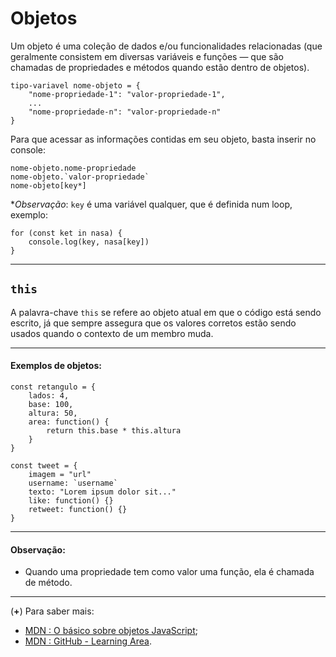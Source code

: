 # Objetos

Um objeto é uma coleção de dados e/ou funcionalidades relacionadas (que geralmente consistem em diversas variáveis e funções — que são chamadas de propriedades e métodos quando estão dentro de objetos).

```
tipo-variavel nome-objeto = {
    "nome-propriedade-1": "valor-propriedade-1",
    ...
    "nome-propriedade-n": "valor-propriedade-n"
}
```

Para que acessar as informações contidas em seu objeto, basta inserir no console:
```
nome-objeto.nome-propriedade 
nome-objeto.`valor-propriedade`
nome-objeto[key*]
```

**Observação*: `key` é uma variável qualquer, que é definida num loop, exemplo:
```
for (const ket in nasa) {
    console.log(key, nasa[key])
}
```

-----

## `this`

A palavra-chave `this` se refere ao objeto atual em que o código está sendo escrito, já que sempre assegura que os valores corretos estão sendo usados quando o contexto de um membro muda.

-----

#### Exemplos de objetos:

```
const retangulo = {
    lados: 4,
    base: 100,
    altura: 50,
    area: function() {
        return this.base * this.altura
    }
}
```

``` 
const tweet = {
    imagem = "url"
    username: `username`
    texto: "Lorem ipsum dolor sit..."
    like: function() {}
    retweet: function() {}
}
```

-----

#### Observação:
- Quando uma propriedade tem como valor uma função, ela é chamada de método.

-----

(**+**) Para saber mais:
- [MDN : O básico sobre objetos JavaScript](https://developer.mozilla.org/pt-BR/docs/Aprender/JavaScript/Objetos/B%C3%A1sico);
- [MDN : GitHub - Learning Area](https://github.com/mdn/learning-area/tree/master/javascript/oojs).